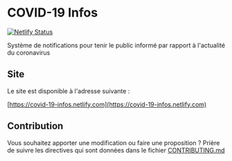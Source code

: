 # COVID-19 Infos
[![Netlify Status](https://api.netlify.com/api/v1/badges/297399d3-f125-4047-b938-d7d9aa8fc79f/deploy-status)](https://app.netlify.com/sites/covid-19-infos/deploys)

Système de notifications pour tenir le public informé par rapport à l'actualité du coronavirus

## Site
Le site est disponible à l'adresse suivante : 

[https://covid-19-infos.netlify.com](https://covid-19-infos.netlify.com)


## Contribution
Vous souhaitez apporter une modification ou faire une proposition ? Prière de suivre les directives qui sont données dans le fichier [CONTRIBUTING.md](CONTRIBUTING.md) 